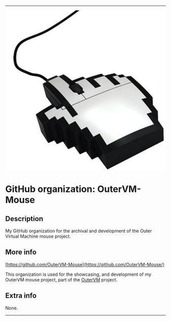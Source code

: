 
***

![OuterVM_Mouse.jpeg failed to load. The file may be missing or corrupt. Check the file path for errors first.](/AdditionalInfo/2/OuterVM-Mouse/OuterVM_Mouse.jpeg)

# GitHub organization: OuterVM-Mouse

## Description

My GitHub organization for the archival and development of the Outer Virtual Machine mouse project.

## More info

[https://github.com/OuterVM-Mouse](https://github.com/OuterVM-Mouse/)

This organization is used for the showcasing, and development of my OuterVM mouse project, part of the [OuterVM](https://github.com/OuterVM/) project.

## Extra info

None.

***
